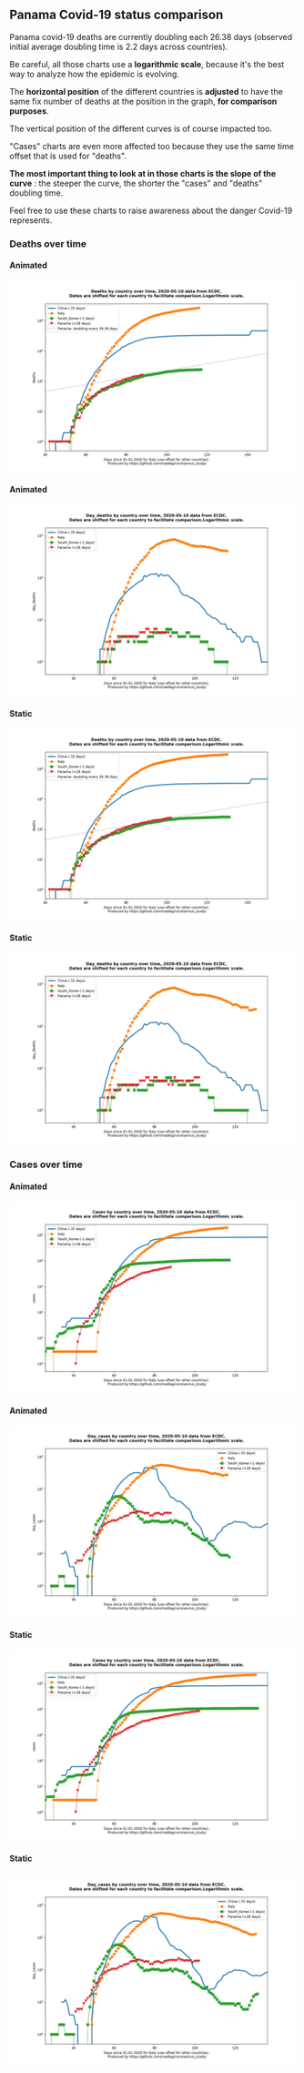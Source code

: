 ## Panama Covid-19 status comparison 

Panama covid-19 deaths are currently doubling each 26.38 days (observed initial average doubling time is 2.2 days across countries).



Be careful, all those charts use a **logarithmic scale**, because it's the best way to analyze how the epidemic is evolving.
 
The **horizontal position** of the different countries is **adjusted** to have the same fix number of deaths at the position in the graph, **for comparison purposes**.

The vertical position of the different curves is of course impacted too.

"Cases" charts are even more affected too because they use the same time offset that is used for "deaths".

**The most important thing to look at in those charts is the slope of the curve** : the steeper the curve, the shorter the "cases" and "deaths" doubling time.

Feel free to use these charts to raise awareness about the danger Covid-19 represents. 


 
### Deaths over time
 
#### Animated
![Panama covid-19 deaths animated chart](https://raw.githubusercontent.com/madlag/coronavirus_study/master/notebooks/graphs/2020-05-10/countries/Panama/2020-05-10_Panama_deaths.gif "Panama covid-19 deaths animated chart")   
 
#### Animated
![Panama covid-19 daily deaths animated chart](https://raw.githubusercontent.com/madlag/coronavirus_study/master/notebooks/graphs/2020-05-10/countries/Panama/2020-05-10_Panama_day_deaths.gif "Panama covid-19 day_deaths animated chart")   
 
#### Static
![Panama covid-19 deaths static chart](https://raw.githubusercontent.com/madlag/coronavirus_study/master/notebooks/graphs/2020-05-10/countries/Panama/2020-05-10_Panama_deaths.png "Panama covid-19 deaths static chart")   
 
#### Static
![Panama covid-19 daily deaths static chart](https://raw.githubusercontent.com/madlag/coronavirus_study/master/notebooks/graphs/2020-05-10/countries/Panama/2020-05-10_Panama_day_deaths.png "Panama covid-19 day_deaths static chart")   

 
### Cases over time
 
#### Animated
![Panama covid-19 cases animated chart](https://raw.githubusercontent.com/madlag/coronavirus_study/master/notebooks/graphs/2020-05-10/countries/Panama/2020-05-10_Panama_cases.gif "Panama covid-19 cases animated chart")   
 
#### Animated
![Panama covid-19 daily cases animated chart](https://raw.githubusercontent.com/madlag/coronavirus_study/master/notebooks/graphs/2020-05-10/countries/Panama/2020-05-10_Panama_day_cases.gif "Panama covid-19 day_cases animated chart")   
 
#### Static
![Panama covid-19 cases static chart](https://raw.githubusercontent.com/madlag/coronavirus_study/master/notebooks/graphs/2020-05-10/countries/Panama/2020-05-10_Panama_cases.png "Panama covid-19 cases static chart")   
 
#### Static
![Panama covid-19 daily cases static chart](https://raw.githubusercontent.com/madlag/coronavirus_study/master/notebooks/graphs/2020-05-10/countries/Panama/2020-05-10_Panama_day_cases.png "Panama covid-19 day_cases static chart")   

